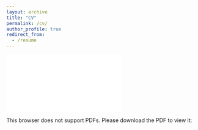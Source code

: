 ```yaml
---
layout: archive
title: "CV"
permalink: /cv/
author_profile: true
redirect_from:
  - /resume
---
```


<object data="{{ site.url }}/files/SNitsova_CV_Jan2025" type="application/pdf" width="700px" height="650px">
    <embed src="{{ site.url }}/files/SNitsova_CV_Jan2025">
        <p>This browser does not support PDFs. Please download the PDF to view it: <a href="{{ site.url }}/files/SNitsova_CV_Jan2025>Download PDF</a>.</p>
    </embed>
</object>

My CV can also be viewed and downloaded [here]({{ site.url }}/files/SNitsova_CV_Jan2025). 
